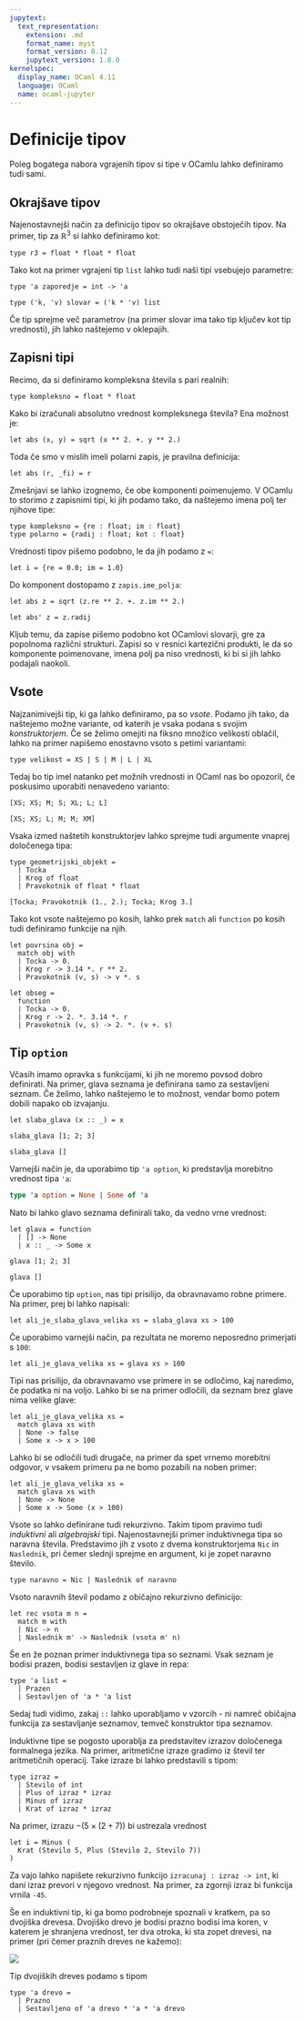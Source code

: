 ```yaml
---
jupytext:
  text_representation:
    extension: .md
    format_name: myst
    format_version: 0.12
    jupytext_version: 1.8.0
kernelspec:
  display_name: OCaml 4.11
  language: OCaml
  name: ocaml-jupyter
---
```


# Definicije tipov

Poleg bogatega nabora vgrajenih tipov si tipe v OCamlu lahko definiramo tudi sami.

## Okrajšave tipov

Najenostavnejši način za definicijo tipov so okrajšave obstoječih tipov. Na primer, tip za $\mathbb{R}^3$ si lahko definiramo kot:

```{code-cell}
type r3 = float * float * float
```

Tako kot na primer vgrajeni tip `list` lahko tudi naši tipi vsebujejo parametre:

```{code-cell}
type 'a zaporedje = int -> 'a

type ('k, 'v) slovar = ('k * 'v) list
```

Če tip sprejme več parametrov (na primer slovar ima tako tip ključev kot tip vrednosti), jih lahko naštejemo v oklepajih.

## Zapisni tipi

Recimo, da si definiramo kompleksna števila s pari realnih:

```{code-cell}
type kompleksno = float * float
```

Kako bi izračunali absolutno vrednost kompleksnega števila? Ena možnost je:

```{code-cell}
let abs (x, y) = sqrt (x ** 2. +. y ** 2.)
```

Toda če smo v mislih imeli polarni zapis, je pravilna definicija:

```{code-cell}
let abs (r, _fi) = r
```

Zmešnjavi se lahko izognemo, če obe komponenti poimenujemo. V OCamlu to storimo z zapisnimi tipi, ki jih podamo tako, da naštejemo imena polj ter njihove tipe:

```{code-cell}
type kompleksno = {re : float; im : float}
type polarno = {radij : float; kot : float}
```

Vrednosti tipov pišemo podobno, le da jih podamo z `=`:

```{code-cell}
let i = {re = 0.0; im = 1.0}
```

Do komponent dostopamo z `zapis.ime_polja`:

```{code-cell}
let abs z = sqrt (z.re ** 2. +. z.im ** 2.)
```

```{code-cell}
let abs' z = z.radij
```

Kljub temu, da zapise pišemo podobno kot OCamlovi slovarji, gre za popolnoma različni strukturi. Zapisi so v resnici kartezični produkti, le da so komponente poimenovane, imena polj pa niso vrednosti, ki bi si jih lahko podajali naokoli.

## Vsote

Najzanimivejši tip, ki ga lahko definiramo, pa so _vsote_. Podamo jih tako, da naštejemo možne variante, od katerih je vsaka podana s svojim _konstruktorjem_. Če se želimo omejiti na fiksno množico velikosti oblačil, lahko na primer napišemo enostavno vsoto s petimi variantami:

```{code-cell}
type velikost = XS | S | M | L | XL
```

Tedaj bo tip imel natanko pet možnih vrednosti in OCaml nas bo opozoril, če poskusimo uporabiti nenavedeno varianto:

```{code-cell}
[XS; XS; M; S; XL; L; L]
```

```{code-cell}
[XS; XS; L; M; M; XM]
```

Vsaka izmed naštetih konstruktorjev lahko sprejme tudi argumente vnaprej določenega tipa:

```{code-cell}
type geometrijski_objekt =
  | Tocka
  | Krog of float
  | Pravokotnik of float * float
```

```{code-cell}
[Tocka; Pravokotnik (1., 2.); Tocka; Krog 3.]
```

Tako kot vsote naštejemo po kosih, lahko prek `match` ali `function` po kosih tudi definiramo funkcije na njih.

```{code-cell}
let povrsina obj =
  match obj with
  | Tocka -> 0.
  | Krog r -> 3.14 *. r ** 2.
  | Pravokotnik (v, s) -> v *. s
```

```{code-cell}
let obseg =
  function
  | Tocka -> 0.
  | Krog r -> 2. *. 3.14 *. r
  | Pravokotnik (v, s) -> 2. *. (v +. s)
```

## Tip `option`

Včasih imamo opravka s funkcijami, ki jih ne moremo povsod dobro definirati. Na primer, glava seznama je definirana samo za sestavljeni seznam. Če želimo, lahko naštejemo le to možnost, vendar bomo potem dobili napako ob izvajanju.

```{code-cell}
let slaba_glava (x :: _) = x
```

```{code-cell}
slaba_glava [1; 2; 3]
```

```{code-cell}
slaba_glava []
```

Varnejši način je, da uporabimo tip `'a option`, ki predstavlja morebitno vrednost tipa `'a`:

```ocaml
type 'a option = None | Some of 'a
```

Nato bi lahko glavo seznama definirali tako, da vedno vrne vrednost:

```{code-cell}
let glava = function
  | [] -> None
  | x :: _ -> Some x
```

```{code-cell}
glava [1; 2; 3]
```

```{code-cell}
glava []
```

Če uporabimo tip `option`, nas tipi prisilijo, da obravnavamo robne primere. Na primer, prej bi lahko napisali:

```{code-cell}
let ali_je_slaba_glava_velika xs = slaba_glava xs > 100
```

Če uporabimo varnejši način, pa rezultata ne moremo neposredno primerjati s `100`:

```{code-cell}
let ali_je_glava_velika xs = glava xs > 100
```

Tipi nas prisilijo, da obravnavamo vse primere in se odločimo, kaj naredimo, če podatka ni na voljo. Lahko bi se na primer odločili, da seznam brez glave nima velike glave:

```{code-cell}
let ali_je_glava_velika xs =
  match glava xs with
  | None -> false
  | Some x -> x > 100
```

Lahko bi se odločili tudi drugače, na primer da spet vrnemo morebitni odgovor, v vsakem primeru pa ne bomo pozabili na noben primer:

```{code-cell}
let ali_je_glava_velika xs =
  match glava xs with
  | None -> None
  | Some x -> Some (x > 100)
```

Vsote so lahko definirane tudi rekurzivno. Takim tipom pravimo tudi _induktivni_ ali _algebrajski_ tipi. Najenostavnejši primer induktivnega tipa so naravna števila. Predstavimo jih z vsoto z dvema konstruktorjema `Nic` in `Naslednik`, pri čemer slednji sprejme en argument, ki je zopet naravno število.

```{code-cell}
type naravno = Nic | Naslednik of naravno
```

Vsoto naravnih števil podamo z običajno rekurzivno definicijo:

```{code-cell}
let rec vsota m n =
  match m with
  | Nic -> n
  | Naslednik m' -> Naslednik (vsota m' n)
```

Še en že poznan primer induktivnega tipa so seznami. Vsak seznam je bodisi prazen, bodisi sestavljen iz glave in repa:

```{code-cell}
type 'a list =
  | Prazen
  | Sestavljen of 'a * 'a list
```

Sedaj tudi vidimo, zakaj `::` lahko uporabljamo v vzorcih - ni namreč običajna funkcija za sestavljanje seznamov, temveč konstruktor tipa seznamov.

Induktivne tipe se pogosto uporablja za predstavitev izrazov določenega formalnega jezika. Na primer, aritmetične izraze gradimo iz števil ter aritmetičnih operacij. Take izraze bi lahko predstavili s tipom:

```{code-cell}
type izraz =
  | Stevilo of int
  | Plus of izraz * izraz
  | Minus of izraz
  | Krat of izraz * izraz
```

Na primer, izrazu $-(5 \times (2 + 7))$ bi ustrezala vrednost

```{code-cell}
let i = Minus (
  Krat (Stevilo 5, Plus (Stevilo 2, Stevilo 7))
)
```

Za vajo lahko napišete rekurzivno funkcijo `izracunaj : izraz -> int`, ki dani izraz prevori v njegovo vrednost. Na primer, za zgornji izraz bi funkcija vrnila `-45`.

Še en induktivni tip, ki ga bomo podrobneje spoznali v kratkem, pa so dvojiška drevesa. Dvojiško drevo je bodisi prazno bodisi ima koren, v katerem je shranjena vrednost, ter dva otroka, ki sta zopet drevesi, na primer (pri čemer praznih dreves ne kažemo):

![](slike/09-iskalna-drevesa/avl-drevo.png)

Tip dvojiških dreves podamo s tipom

```{code-cell}
type 'a drevo =
  | Prazno
  | Sestavljeno of 'a drevo * 'a * 'a drevo
```
